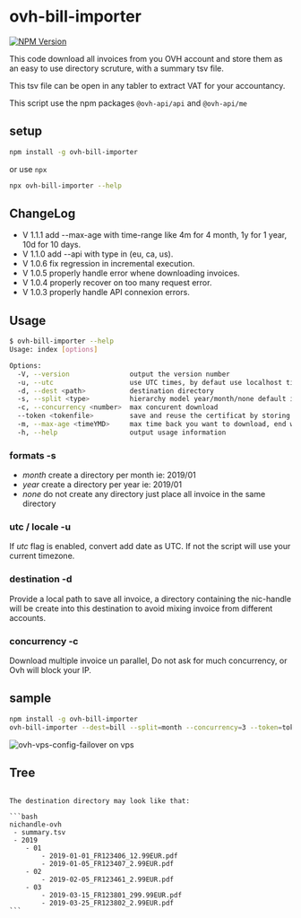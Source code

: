 # ovh-bill-importer

[![NPM Version](https://img.shields.io/npm/v/ovh-bill-importer.svg?style=flat)](https://www.npmjs.org/package/ovh-bill-importer)

This code download all invoices from you OVH account and store them as an easy to use directory scruture, with a summary tsv file.

This tsv file can be open in any tabler to extract VAT for your accountancy.

This script use the npm packages `@ovh-api/api` and `@ovh-api/me`

## setup

```bash
npm install -g ovh-bill-importer
```

or use `npx`

```bash
npx ovh-bill-importer --help
```


## ChangeLog

- V 1.1.1 add --max-age <time-range> with time-range like 4m for 4 month, 1y for 1 year, 10d for 10 days.
- V 1.1.0 add --api <type> with type in (eu, ca, us).
- V 1.0.6 fix regression in incremental execution.
- V 1.0.5 properly handle error whene downloading invoices.
- V 1.0.4 properly recover on too many request error.
- V 1.0.3 properly handle API connexion errors.

## Usage

```bash
$ ovh-bill-importer --help
Usage: index [options]

Options:
  -V, --version               output the version number
  -u, --utc                   use UTC times, by defaut use localhost timezone
  -d, --dest <path>           destination directory
  -s, --split <type>          hierarchy model year/month/none default is month (default: "month")
  -c, --concurrency <number>  max concurent download
  --token <tokenfile>         save and reuse the certificat by storing them in a file
  -m, --max-age <timeYMD>     max time back you want to download, end with Y/M/D (Year/Month/Day) (default: "1Y")
  -h, --help                  output usage information
```

### formats -s

- *month* create a directory per month ie: 2019/01
- *year* create a directory per year ie: 2019/01
- *none* do not create any directory just place all invoice in the same directory

### utc / locale -u

If *utc* flag is enabled, convert add date as UTC.
If not the script will use your current timezone.

### destination -d

Provide a local path to save all invoice, a directory containing the nic-handle will be create into this destination to avoid mixing invoice from different accounts.

### concurrency -c

Download multiple invoice un parallel, Do not ask for much concurrency, or Ovh will block your IP.

## sample

```bash
npm install -g ovh-bill-importer
ovh-bill-importer --dest=bill --split=month --concurrency=3 --token=token.json
```

![ovh-vps-config-failover on vps](https://github.com/UrielCh/api-ovh-node/blob/master/samples/ressources/ovh-bill-importer.gif?raw=true "preview")


## Tree

``````

The destination directory may look like that:

```bash
nichandle-ovh
 - summary.tsv
 - 2019
    - 01
        - 2019-01-01_FR123406_12.99EUR.pdf
        - 2019-01-05_FR123407_2.99EUR.pdf
    - 02
        - 2019-02-05_FR123461_2.99EUR.pdf
    - 03
        - 2019-03-15_FR123801_299.99EUR.pdf
        - 2019-03-25_FR123802_2.99EUR.pdf
```



